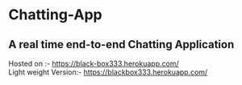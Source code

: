 # Chatting-App
## A real time end-to-end Chatting Application
Hosted on :- https://black-box333.herokuapp.com/ \
Light weight Version:- https://blackbox333.herokuapp.com/
